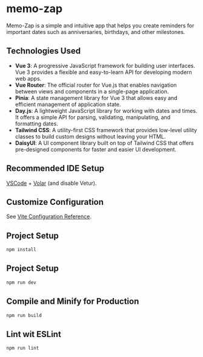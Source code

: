 # memo-zap

Memo-Zap is a simple and intuitive app that helps you create reminders for important dates such as anniversaries, birthdays, and other milestones.

## Technologies Used

- **Vue 3**: A progressive JavaScript framework for building user interfaces. Vue 3 provides a flexible and easy-to-learn API for developing modern web apps.
- **Vue Router**: The official router for Vue.js that enables navigation between views and components in a single-page application.
- **Pinia**: A state management library for Vue 3 that allows easy and efficient management of application state.
- **Day.js**: A lightweight JavaScript library for working with dates and times. It offers a simple API for parsing, validating, manipulating, and formatting dates.
- **Tailwind CSS**: A utility-first CSS framework that provides low-level utility classes to build custom designs without leaving your HTML.
- **DaisyUI**: A UI component library built on top of Tailwind CSS that offers pre-designed components for faster and easier UI development.

## Recommended IDE Setup

[VSCode](https://code.visualstudio.com/) + [Volar](https://marketplace.visualstudio.com/items?itemName=Vue.volar) (and disable Vetur).

## Customize Configuration

See [Vite Configuration Reference](https://vite.dev/config/).

## Project Setup

```sh
npm install
```

## Project Setup
```sh
npm run dev
```

## Compile and Minify for Production
```sh
npm run build
```

## Lint wit ESLint
```sh
npm run lint
```

